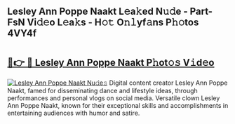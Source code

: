 ## Lesley Ann Poppe Naakt L𝚎a𝚔ed N𝚞𝚍e - Part-FsN Vi𝚍𝚎o L𝚎a𝚔s - H𝚘𝚝 O𝚗𝚕yf𝚊ns P𝚑𝚘tos 4VY4f

# <h2><a href="http://kf7u9f.oniu.top/?m=Lesley+Ann+Poppe+Naakt">🔗👉 🔴 Lesley Ann Poppe Naakt P𝚑ot𝚘𝚜 V𝚒d𝚎o</a></h2>

[![Lesley Ann Poppe Naakt Nu𝚍e𝚜](https://i.imgur.com/0qMVB7G.gif)](http://kf7u9f.oniu.top/?m=Lesley+Ann+Poppe+Naakt)
Digital content creator Lesley Ann Poppe Naakt, famed for disseminating dance and lifestyle ideas, through performances and personal vlogs on social media. Versatile clown Lesley Ann Poppe Naakt, known for their exceptional skills and accomplishments in entertaining audiences with humor and satire.  
